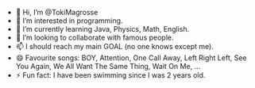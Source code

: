 - 👋 Hi, I’m @TokiMagrosse
- 👀 I’m interested in programming.
- 🌱 I’m currently learning Java, Physics, Math, English.
- 💞️ I’m looking to collaborate with famous people.
- 📫 I should reach my main GOAL (no one knows except me).
- 😄 Favourite songs: BOY, Attention, One Call Away, Left Right Left, See You Again, We All Want The Same Thing, Wait On Me, ...
- ⚡ Fun fact: I have been swimming since I was 2 years old.

<!---
TokiMagrosse/TokiMagrosse is a ✨ special ✨ repository because its `README.md` (this file) appears on your GitHub profile.
You can click the Preview link to take a look at your changes.
--->
